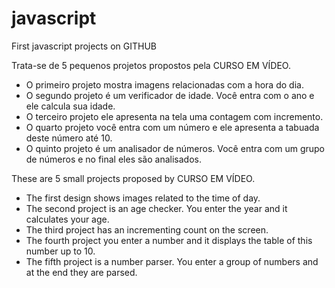 # javascript
First javascript projects on GITHUB

Trata-se de 5 pequenos projetos propostos pela CURSO EM VÍDEO.

- O primeiro projeto mostra imagens relacionadas com a hora do dia.
- O segundo projeto é um verificador de idade. Você entra com o ano e ele calcula sua idade.
- O terceiro projeto ele apresenta na tela uma contagem com incremento.
- O quarto projeto você entra com um número e ele apresenta a tabuada deste número até 10.
- O quinto projeto é um analisador de números. Você entra com um grupo de números e no final eles são analisados.

These are 5 small projects proposed by CURSO EM VÍDEO.

- The first design shows images related to the time of day.
- The second project is an age checker. You enter the year and it calculates your age.
- The third project has an incrementing count on the screen.
- The fourth project you enter a number and it displays the table of this number up to 10.
- The fifth project is a number parser. You enter a group of numbers and at the end they are parsed.
